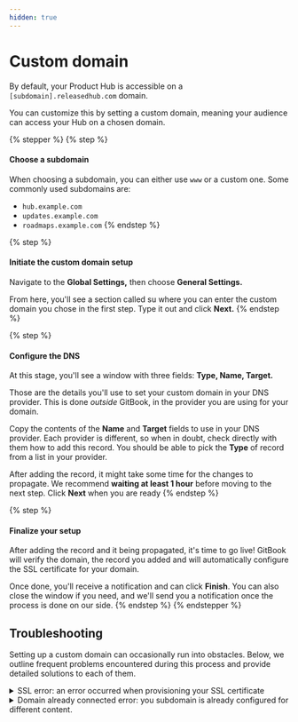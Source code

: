 ```yaml
---
hidden: true
---
```


# Custom domain

By default, your Product Hub is accessible on a `[subdomain].releasedhub.com` domain.

You can customize this by setting a custom domain, meaning your audience can access your Hub on a chosen domain.

{% stepper %}
{% step %}
#### Choose a subdomain <a href="#choose-a-subdomain" id="choose-a-subdomain"></a>

When choosing a subdomain, you can either use `www` or a custom one. Some commonly used subdomains are:

* `hub.example.com`
* `updates.example.com`
* `roadmaps.example.com`
{% endstep %}

{% step %}
#### Initiate the custom domain setup <a href="#initiate-the-custom-domain-setup" id="initiate-the-custom-domain-setup"></a>

Navigate to the **Global Settings,** then choose **General Settings.**

From here, you'll see a section called su where you can enter the custom domain you chose in the first step. Type it out and click **Next.**
{% endstep %}

{% step %}
#### Configure the DNS <a href="#configure-the-dns" id="configure-the-dns"></a>

At this stage, you'll see a window with three fields: **Type, Name, Target.**

Those are the details you'll use to set your custom domain in your DNS provider. This is done _outside_ GitBook, in the provider you are using for your domain.

Copy the contents of the **Name** and **Target** fields to use in your DNS provider. Each provider is different, so when in doubt, check directly with them how to add this record. You should be able to pick the **Type** of record from a list in your provider.

After adding the record, it might take some time for the changes to propagate. We recommend **waiting at least 1 hour** before moving to the next step. Click **Next** when you are ready
{% endstep %}

{% step %}
#### Finalize your setup <a href="#finalize-your-setup" id="finalize-your-setup"></a>

After adding the record and it being propagated, it's time to go live! GitBook will verify the domain, the record you added and will automatically configure the SSL certificate for your domain.

Once done, you'll receive a notification and can click **Finish**. You can also close the window if you need, and we'll send you a notification once the process is done on our side.
{% endstep %}
{% endstepper %}

## Troubleshooting <a href="#troubleshooting" id="troubleshooting"></a>

Setting up a custom domain can occasionally run into obstacles. Below, we outline frequent problems encountered during this process and provide detailed solutions to each of them.

<details>

<summary>SSL error: an error occurred when provisioning your SSL certificate </summary>

When you set a custom domain, we automatically set up an SSL certificate for secure HTTPS access. You do not need to purchase or configure an SSL certificate yourself.

If an error occurs during SSL setup, it is often because the CNAME record for your custom domain has not yet propagated. To resolve this:

In these cases, we can recommend the following:

1. Check that your CNAME record is set up correctly. Please review our page about configuring DNS to help you with this. If the CNAME record is incorrect, we won't be able to configure the SSL certificate and complete the custom domain set-up.
2. Allow _**at least one hour**_ between configuring the CNAME record and finalizing the custom domain setup.
3. Verify if the CNAME has propagated. You can try using a third-party DNS lookup tool, such as [WhatsMyDNS](https://www.whatsmydns.net/), to find out what the servers believe to be correct for your correct CNAME record.
4. If you are using Cloudflare, please confirm that you don’t have the record proxied [as explained here](https://developers.cloudflare.com/fundamentals/setup/manage-domains/pause-cloudflare/#disable-proxy-on-dns-records).

</details>

<details>

<summary>Domain already connected error: you subdomain is already configured for different content. </summary>

A custom domain assigned to a site must be unique. Attempting to use the same custom domain in more than one location will result in an error.

The solution to this error will always be one of two things, however:

1. Choose a different custom domain; or
2. Disconnect the custom domain from the content it is already connected to, then reconnect it to the new content.

</details>


